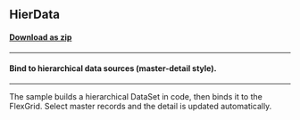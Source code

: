 ## HierData
#### [Download as zip](https://grapecity.github.io/DownGit/#/home?url=https://github.com/GrapeCity/ComponentOne-WinForms-Samples/tree/master/NetFramework\FlexGrid\VB\HierData)
____
#### Bind to hierarchical data sources (master-detail style).
____
The sample builds a hierarchical DataSet in code, then binds it to the FlexGrid. Select master records and the detail is updated automatically. 